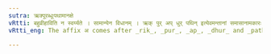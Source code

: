 ```yaml
---
sutra: ऋक्पूरब्धूःपथामानक्षे
vRtti: बहुव्रीहाविति न स्वर्य्यते । सामान्येन विधानम् । ऋक् पुर् अप् धुर् पथिन् इत्येवमन्तानां समासानामकारः प्रत्ययो भवति समासान्तोऽक्षे न ॥
vRtti_eng: The affix अ comes after _rik_, _pur_, _ap_, _dhur_ and _pathin_ when finals in a compound, but not so when _dhur_ is in conjunction with _aksha_.

---
```

